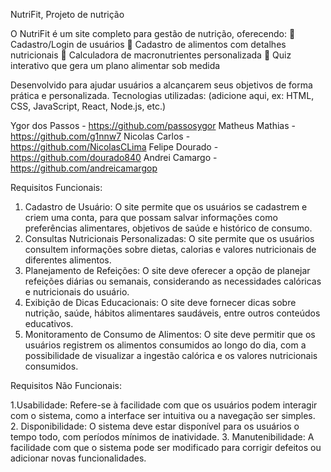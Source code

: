 NutriFit, Projeto de nutrição

O NutriFit é um site completo para gestão de nutrição, oferecendo:
🔹 Cadastro/Login de usuários
🔹 Cadastro de alimentos com detalhes nutricionais
🔹 Calculadora de macronutrientes personalizada
🔹 Quiz interativo que gera um plano alimentar sob medida

Desenvolvido para ajudar usuários a alcançarem seus objetivos de forma prática e personalizada.
Tecnologias utilizadas: (adicione aqui, ex: HTML, CSS, JavaScript, React, Node.js, etc.)

Ygor dos Passos - https://github.com/passosygor
Matheus Mathias - https://github.com/g1nnw7
Nicolas Carlos -  https://github.com/NicolasCLima
Felipe Dourado - https://github.com/dourado840
Andrei Camargo - https://github.com/andreicamargop

Requisitos Funcionais:

1. Cadastro de Usuário: O site permite que os usuários se cadastrem e criem uma conta, para que possam salvar informações como preferências alimentares, objetivos de saúde e histórico de consumo.
2. Consultas Nutricionais Personalizadas: O site permite que os usuários consultem informações sobre dietas, calorias e valores nutricionais de diferentes alimentos.
3. Planejamento de Refeições: O site deve oferecer a opção de planejar refeições diárias ou semanais, considerando as necessidades calóricas e nutricionais do usuário.
4. Exibição de Dicas Educacionais: O site deve fornecer  dicas sobre nutrição, saúde, hábitos alimentares saudáveis, entre outros conteúdos educativos.
5. Monitoramento de Consumo de Alimentos: O site deve permitir que os usuários registrem os alimentos consumidos ao longo do dia, com a possibilidade de visualizar a ingestão calórica e os valores nutricionais consumidos.

Requisitos Não Funcionais:

1.Usabilidade: Refere-se à facilidade com que os usuários podem interagir com o sistema, como a interface ser intuitiva ou a navegação ser simples.
2. Disponibilidade: O sistema deve estar disponível para os usuários o tempo todo, com períodos mínimos de inatividade.
3. Manutenibilidade: A facilidade com que o sistema pode ser modificado para corrigir defeitos ou adicionar novas funcionalidades.
